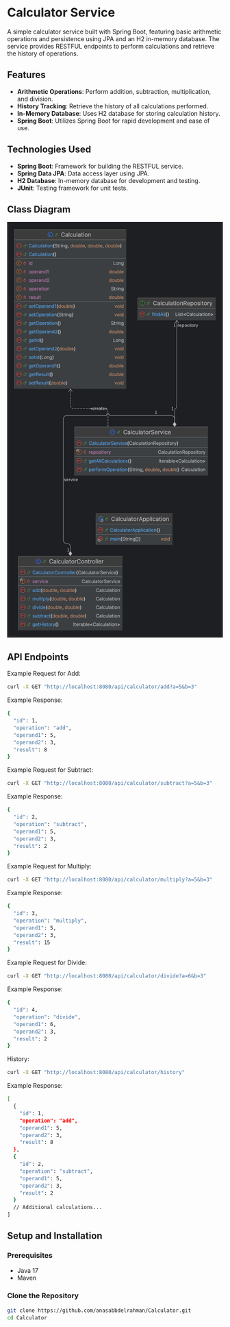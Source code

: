 # Calculator Service

A simple calculator service built with Spring Boot, featuring basic arithmetic operations and persistence using JPA and an H2 in-memory database. The service provides RESTFUL endpoints to perform calculations and retrieve the history of operations.

## Features

- **Arithmetic Operations**: Perform addition, subtraction, multiplication, and division.
- **History Tracking**: Retrieve the history of all calculations performed.
- **In-Memory Database**: Uses H2 database for storing calculation history.
- **Spring Boot**: Utilizes Spring Boot for rapid development and ease of use.

## Technologies Used

- **Spring Boot**: Framework for building the RESTFUL service.
- **Spring Data JPA**: Data access layer using JPA.
- **H2 Database**: In-memory database for development and testing.
- **JUnit**: Testing framework for unit tests.

## Class Diagram

![Class Diagram](src/main/resources/classDiagram.png)

## API Endpoints

Example Request for Add:
```bash
curl -X GET "http://localhost:8080/api/calculator/add?a=5&b=3"
```

Example Response:
```bash
{
  "id": 1,
  "operation": "add",
  "operand1": 5,
  "operand2": 3,
  "result": 8
}
```

Example Request for Subtract:
```bash
curl -X GET "http://localhost:8080/api/calculator/subtract?a=5&b=3"
```

Example Response:
```bash
{
  "id": 2,
  "operation": "subtract",
  "operand1": 5,
  "operand2": 3,
  "result": 2
}
```

Example Request for Multiply:
```bash
curl -X GET "http://localhost:8080/api/calculator/multiply?a=5&b=3"
```

Example Response:
```bash
{
  "id": 3,
  "operation": "multiply",
  "operand1": 5,
  "operand2": 3,
  "result": 15
}
```

Example Request for Divide:
```bash
curl -X GET "http://localhost:8080/api/calculator/divide?a=6&b=3"
```

Example Response:
```bash
{
  "id": 4,
  "operation": "divide",
  "operand1": 6,
  "operand2": 3,
  "result": 2
}
```

History:
```bash
curl -X GET "http://localhost:8080/api/calculator/history"
```

Example Response:
```bash
[
  {
    "id": 1,
    "operation": "add",
    "operand1": 5,
    "operand2": 3,
    "result": 8
  },
  {
    "id": 2,
    "operation": "subtract",
    "operand1": 5,
    "operand2": 3,
    "result": 2
  }
  // Additional calculations...
]
```

## Setup and Installation

### Prerequisites

- Java 17
- Maven

### Clone the Repository

```bash
git clone https://github.com/anasabbdelrahman/Calculator.git
cd Calculator
